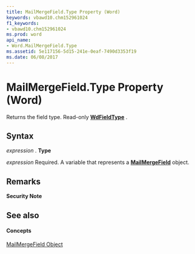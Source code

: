 ```yaml
---
title: MailMergeField.Type Property (Word)
keywords: vbawd10.chm152961024
f1_keywords:
- vbawd10.chm152961024
ms.prod: word
api_name:
- Word.MailMergeField.Type
ms.assetid: 5e117156-5d15-241e-0eaf-7490d3353f19
ms.date: 06/08/2017
---
```



# MailMergeField.Type Property (Word)

Returns the field type. Read-only  **[WdFieldType](wdfieldtype-enumeration-word.md)** .


## Syntax

 _expression_ . **Type**

 _expression_ Required. A variable that represents a **[MailMergeField](mailmergefield-object-word.md)** object.


## Remarks


 **Security Note**  




## See also


#### Concepts


[MailMergeField Object](mailmergefield-object-word.md)

